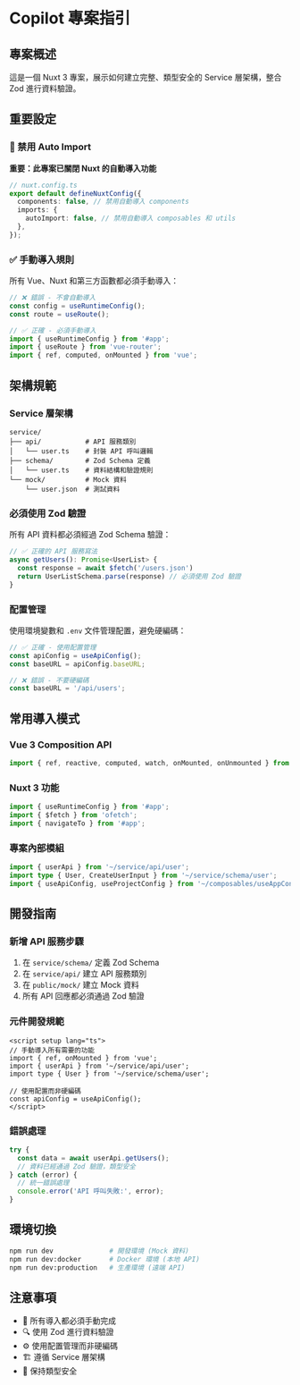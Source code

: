 # Copilot 專案指引

## 專案概述

這是一個 Nuxt 3 專案，展示如何建立完整、類型安全的 Service 層架構，整合 Zod 進行資料驗證。

## 重要設定

### 🚫 禁用 Auto Import

**重要：此專案已關閉 Nuxt 的自動導入功能**

```typescript
// nuxt.config.ts
export default defineNuxtConfig({
  components: false, // 禁用自動導入 components
  imports: {
    autoImport: false, // 禁用自動導入 composables 和 utils
  },
});
```

### ✅ 手動導入規則

所有 Vue、Nuxt 和第三方函數都必須手動導入：

```typescript
// ❌ 錯誤 - 不會自動導入
const config = useRuntimeConfig();
const route = useRoute();

// ✅ 正確 - 必須手動導入
import { useRuntimeConfig } from '#app';
import { useRoute } from 'vue-router';
import { ref, computed, onMounted } from 'vue';
```

## 架構規範

### Service 層架構

```
service/
├── api/           # API 服務類別
│   └── user.ts    # 封裝 API 呼叫邏輯
├── schema/        # Zod Schema 定義
│   └── user.ts    # 資料結構和驗證規則
└── mock/          # Mock 資料
    └── user.json  # 測試資料
```

### 必須使用 Zod 驗證

所有 API 資料都必須經過 Zod Schema 驗證：

```typescript
// ✅ 正確的 API 服務寫法
async getUsers(): Promise<UserList> {
  const response = await $fetch('/users.json')
  return UserListSchema.parse(response) // 必須使用 Zod 驗證
}
```

### 配置管理

使用環境變數和 `.env` 文件管理配置，避免硬編碼：

```typescript
// ✅ 正確 - 使用配置管理
const apiConfig = useApiConfig();
const baseURL = apiConfig.baseURL;

// ❌ 錯誤 - 不要硬編碼
const baseURL = '/api/users';
```

## 常用導入模式

### Vue 3 Composition API

```typescript
import { ref, reactive, computed, watch, onMounted, onUnmounted } from 'vue';
```

### Nuxt 3 功能

```typescript
import { useRuntimeConfig } from '#app';
import { $fetch } from 'ofetch';
import { navigateTo } from '#app';
```

### 專案內部模組

```typescript
import { userApi } from '~/service/api/user';
import type { User, CreateUserInput } from '~/service/schema/user';
import { useApiConfig, useProjectConfig } from '~/composables/useAppConfig';
```

## 開發指南

### 新增 API 服務步驟

1. 在 `service/schema/` 定義 Zod Schema
2. 在 `service/api/` 建立 API 服務類別
3. 在 `public/mock/` 建立 Mock 資料
4. 所有 API 回應都必須通過 Zod 驗證

### 元件開發規範

```vue
<script setup lang="ts">
// 手動導入所有需要的功能
import { ref, onMounted } from 'vue';
import { userApi } from '~/service/api/user';
import type { User } from '~/service/schema/user';

// 使用配置而非硬編碼
const apiConfig = useApiConfig();
</script>
```

### 錯誤處理

```typescript
try {
  const data = await userApi.getUsers();
  // 資料已經通過 Zod 驗證，類型安全
} catch (error) {
  // 統一錯誤處理
  console.error('API 呼叫失敗:', error);
}
```

## 環境切換

```bash
npm run dev              # 開發環境 (Mock 資料)
npm run dev:docker       # Docker 環境 (本地 API)
npm run dev:production   # 生產環境 (遠端 API)
```

## 注意事項

- 📝 所有導入都必須手動完成
- 🔍 使用 Zod 進行資料驗證
- ⚙️ 使用配置管理而非硬編碼
- 🏗️ 遵循 Service 層架構
- 📱 保持類型安全
